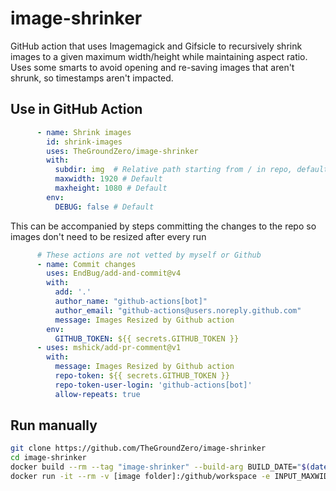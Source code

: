 # image-shrinker

GitHub action that uses Imagemagick and Gifsicle to recursively shrink images to a given maximum width/height while maintaining aspect ratio.
Uses some smarts to avoid opening and re-saving images that aren't shrunk, so timestamps aren't impacted.

## Use in GitHub Action

```yaml
      - name: Shrink images
        id: shrink-images
        uses: TheGroundZero/image-shrinker
        with:
          subdir: img  # Relative path starting from / in repo, default = ""
          maxwidth: 1920 # Default
          maxheight: 1080 # Default
        env:
          DEBUG: false # Default
```

This can be accompanied by steps committing the changes to the repo so images don't need to be resized after every run

```yaml
      # These actions are not vetted by myself or Github
      - name: Commit changes
        uses: EndBug/add-and-commit@v4
        with:
          add: '.'
          author_name: "github-actions[bot]"
          author_email: "github-actions@users.noreply.github.com"
          message: Images Resized by Github action
        env:
          GITHUB_TOKEN: ${{ secrets.GITHUB_TOKEN }}
      - uses: mshick/add-pr-comment@v1
        with:
          message: Images Resized by Github action
          repo-token: ${{ secrets.GITHUB_TOKEN }}
          repo-token-user-login: 'github-actions[bot]'
          allow-repeats: true
```

## Run manually

```bash
git clone https://github.com/TheGroundZero/image-shrinker
cd image-shrinker
docker build --rm --tag "image-shrinker" --build-arg BUILD_DATE="$(date)" --build-arg BUILD_REVISION=0.1 .
docker run -it --rm -v [image folder]:/github/workspace -e INPUT_MAXWIDTH=1920 -e INPUT_MAXHEIGHT=1080 -e DEBUG=true image-shrinker
```
